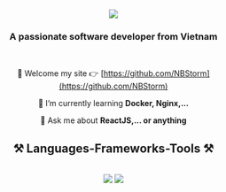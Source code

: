 <h1 align="center">
    <img src="https://readme-typing-svg.herokuapp.com/?font=Righteous&size=35&center=true&vCenter=true&width=500&height=70&duration=4000&lines=I'm+Tung+Bao!+👋;+I'm+Fullstack+Developer!;" />
</h1>

<h3 align="center">A passionate software developer from Vietnam</h3>

<br/>

<div align="center">

🔭 Welcome my site 👉 [https://github.com/NBStorm](https://github.com/NBStorm)

🌱 I’m currently learning **Docker, Nginx,...**

💬 Ask me about **ReactJS,... or anything**

<h2 align="center">⚒️ Languages-Frameworks-Tools ⚒️</h2>
<br/>
<div align="center">
    <img src="https://skillicons.dev/icons?i=typescript,javascript,java,python,php,vscode,linux,github,git,docker,vite" />
    <img src="https://skillicons.dev/icons?i=react,vue,nodejs,django,spring,net,tailwind,mongodb,mysql" /><br>
</div>
